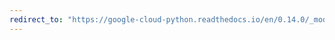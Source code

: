 ```yaml
---
redirect_to: "https://google-cloud-python.readthedocs.io/en/0.14.0/_modules/gcloud/resource_manager/connection.html"
---
```

